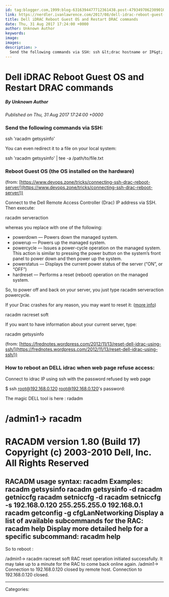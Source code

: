```yaml
---
id: tag:blogger.com,1999:blog-6316394477712361438.post-4793497062309010356
link: https://nerdler.ivanlawrence.com/2017/08/dell-idrac-reboot-guest-os-and-restart.html
title: Dell iDRAC Reboot Guest OS and Restart DRAC commands
date: Thu, 31 Aug 2017 17:24:00 +0000
author: Unknown Author
keywords: 
image: 
images: 
description: >
  Send the following commands via SSH: ssh &lt;drac hostname or IP&gt; 'racadm getsysinfo' You can even redirect it to a file on your local system: ssh &lt;drac hostname or IP&gt; 'racadm getsysinfo' | tee -a /path/to/file.txt Reboot Guest OS (the OS installed on the hardware) (from: https://www.devops.zone/tricks/connecting-ssh-drac-reboot-server/) Connect to the&nbsp;Dell Remote Access Controller (Drac)&nbsp;IP address via
---
```

# Dell iDRAC Reboot Guest OS and Restart DRAC commands
##### By Unknown Author
_Published on Thu, 31 Aug 2017 17:24:00 +0000_

### Send the following commands via SSH:

ssh <drac hostname or IP> 'racadm getsysinfo'

  

You can even redirect it to a file on your local system:

ssh <drac hostname or IP> 'racadm getsysinfo' | tee -a /path/to/file.txt

### Reboot Guest OS (the OS installed on the hardware)

(from: [https://www.devops.zone/tricks/connecting-ssh-drac-reboot-server/](https://www.devops.zone/tricks/connecting-ssh-drac-reboot-server/))  

Connect to the Dell Remote Access Controller (Drac) IP address via SSH. Then execute:

racadm serveraction <action>

whereas you replace <action> with one of the following:

-   powerdown — Powers down the managed system.
-   powerup — Powers up the managed system.
-   powercycle — Issues a power-cycle operation on the managed system. This action is similar to pressing the power button on the system’s front panel to power down and then power up the system.
-   powerstatus — Displays the current power status of the server (“ON”, or “OFF”)
-   hardreset — Performs a reset (reboot) operation on the managed system.

So, to power off and back on your server, you just type racadm serveraction powercycle.

If your Drac crashes for any reason, you may want to reset it: ([more info](http://www.dell.com/support/manuals/us/en/19/integrated-dell-remote-access-cntrllr-8-with-lifecycle-controller-v2.00.00.00/racadm_idrac_pub-v1/racreset?guid=guid-7866bef3-f5c4-4c8b-b2e3-ce22d6332ddc&lang=en-us))

racadm racreset soft

If you want to have information about your current server, type:

racadm getsysinfo

(from: [https://frednotes.wordpress.com/2012/11/13/reset-dell-idrac-using-ssh/](https://frednotes.wordpress.com/2012/11/13/reset-dell-idrac-using-ssh/))  

### How to reboot an DELL idrac when web page refuse access:

Connect to idrac IP using ssh with the password refused by web page

$ ssh root@192.168.0.120
root@192.168.0.120's password:

The magic DELL tool is here : radadm

/admin1-> racadm
===============================================================================
 RACADM version 1.80 (Build 17)
 Copyright (c) 2003-2010 Dell, Inc.
 All Rights Reserved
 ===============================================================================
RACADM usage syntax:
racadm <subcommand> <options>
Examples:
racadm getsysinfo
 racadm getsysinfo -d
 racadm getniccfg
 racadm setniccfg -d
 racadm setniccfg -s 192.168.0.120 255.255.255.0 192.168.0.1
 racadm getconfig -g cfgLanNetworking
Display a list of available subcommands for the RAC:
racadm help
Display more detailed help for a specific subcommand:
racadm help <subcommand>
------------------------------------------------------------------------------

So to reboot :

/admin1-> racadm racreset soft
RAC reset operation initiated successfully. It may take up to a minute
for the RAC to come back online again.
/admin1-> Connection to 192.168.0.120 closed by remote host.
Connection to 192.168.0.120 closed.

---
Categories: 